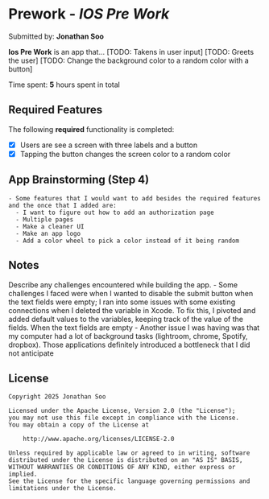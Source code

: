 # Prework - *IOS Pre Work*

Submitted by: **Jonathan Soo**

**Ios Pre Work** is an app that... 
[TODO: Takens in user input]
[TODO: Greets the user]
[TODO: Change the background color to a random color with a button]
 

Time spent: **5** hours spent in total

## Required Features

The following **required** functionality is completed:

- [x] Users are see a screen with three labels and a button
- [x] Tapping the button changes the screen color to a random color

## App Brainstorming (Step 4)
    - Some features that I would want to add besides the required features and the once that I added are:
      - I want to figure out how to add an authorization page
      - Multiple pages
      - Make a cleaner UI
      - Make an app logo
      - Add a color wheel to pick a color instead of it being random
## Notes

Describe any challenges encountered while building the app.
    - Some challenges I faced were when I wanted to disable the submit button when the text fields were empty; I ran into some issues with some existing connections when I deleted the variable in Xcode. To fix this, I pivoted and added default values to the variables, keeping track of the value of the fields. When the text fields are empty
    -  Another issue I was having was that my computer had a lot of background tasks (lightroom, chrome, Spotify, dropbox). Those applications definitely introduced a bottleneck that I did not anticipate

## License

    Copyright 2025 Jonathan Soo

    Licensed under the Apache License, Version 2.0 (the "License");
    you may not use this file except in compliance with the License.
    You may obtain a copy of the License at

        http://www.apache.org/licenses/LICENSE-2.0

    Unless required by applicable law or agreed to in writing, software
    distributed under the License is distributed on an "AS IS" BASIS,
    WITHOUT WARRANTIES OR CONDITIONS OF ANY KIND, either express or implied.
    See the License for the specific language governing permissions and
    limitations under the License.
